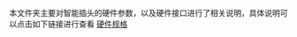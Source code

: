 本文件夹主要对智能插头的硬件参数，以及硬件接口进行了相关说明，具体说明可以点击如下链接进行查看
[硬件规格](https://github.com/SmartArduino/DoHome/blob/master/DoHome_HomeKit_DIY_Smart_Plug/%E4%B8%AD%E6%96%87/%E7%A1%AC%E4%BB%B6%E8%A7%84%E6%A0%BC/%E7%A1%AC%E4%BB%B6%E8%A7%84%E6%A0%BC%E8%AF%B4%E6%98%8E.pdf)
